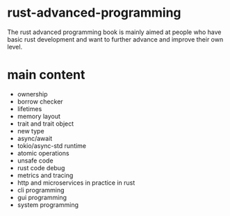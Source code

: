 # rust-advanced-programming
The rust advanced programming book is mainly aimed at people who have basic rust development and want to further advance and improve their own level.

# main content
- ownership
- borrow checker
- lifetimes
- memory layout
- trait and trait object
- new type
- async/await
- tokio/async-std runtime
- atomic operations
- unsafe code
- rust code debug
- metrics and tracing
- http and microservices in practice in rust
- cli programming
- gui programming
- system programming

